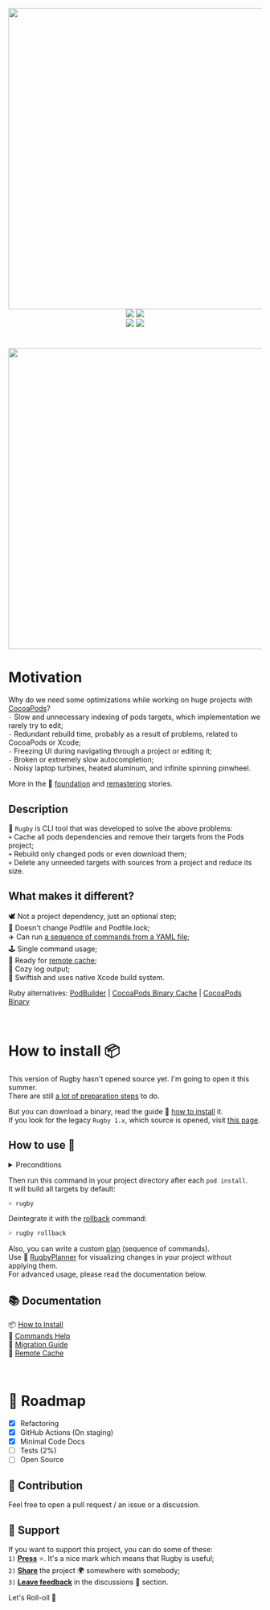 <p align="center">
  <img src="https://user-images.githubusercontent.com/64660122/140398205-9328806e-897d-483d-a898-c90f66840196.png" width=600 />
  <br>
  <img src="https://img.shields.io/badge/Platform-macOS-2679eb" />
  <a href="https://swiftpackageindex.com/swiftyfinch/Rugby"><img src="https://img.shields.io/endpoint?url=https%3A%2F%2Fswiftpackageindex.com%2Fapi%2Fpackages%2Fswiftyfinch%2FRugby%2Fbadge%3Ftype%3Dswift-versions" /></a>
  <br>
  <img src="https://img.shields.io/badge/Press_★_to_pay_respects-fff?logo=github&logoColor=black" />
  <a href="https://twitter.com/swiftyfinch"><img src="https://img.shields.io/badge/SwiftyFinch-blue?logo=twitter&logoColor=white" /></a>
</h1>

<h1></h1>

<p align="center">
  <img src="https://user-images.githubusercontent.com/64660122/230763146-d467dafb-252c-46ce-93d6-f2309e5aabc8.gif" width=600>
</p>

# Motivation

Why do we need some optimizations while working on huge projects with [CocoaPods](https://github.com/CocoaPods/CocoaPods)?\
`-` Slow and unnecessary indexing of pods targets, which implementation we rarely try to edit;\
`-` Redundant rebuild time, probably as a result of problems, related to CocoaPods or Xcode;\
`-` Freezing UI during navigating through a project or editing it;\
`-` Broken or extremely slow autocompletion;\
`-` Noisy laptop turbines, heated aluminum, and infinite spinning pinwheel.

More in the 📖 [foundation](https://swiftyfinch.github.io/en/2021-03-09-rugby-story/) and [remastering](https://swiftyfinch.github.io/en/2023-04-22-rugby-remastered/) stories.

## Description

🏈 `Rugby` is CLI tool that was developed to solve the above problems:\
`+` Cache all pods dependencies and remove their targets from the Pods project;\
`+` Rebuild only changed pods or even download them;\
`+` Delete any unneeded targets with sources from a project and reduce its size.

## What makes it different?

🕊 Not a project dependency, just an optional step;\
🌱 Doesn't change Podfile and Podfile.lock;\
✈️ Can run [a sequence of commands from a YAML file](docs/commands-help/plan.md);\
🕹️ Single command usage;\
🐳 Ready for [remote cache](docs/remote-cache.md);\
🧣 Cozy log output;\
🚀 Swiftish and uses native Xcode build system.

Ruby alternatives: [PodBuilder](https://github.com/Subito-it/PodBuilder) | [CocoaPods Binary Cache](https://github.com/grab/cocoapods-binary-cache) | [CocoaPods Binary](https://github.com/leavez/cocoapods-binary)

<br>

# How to install 📦

This version of Rugby hasn't opened source yet. I'm going to open it this summer.\
There are still [a lot of preparation steps](README.md#-roadmap) to do.

But you can download a binary, read the guide 🦮 [how to install](docs/how-to-install.md) it.\
If you look for the legacy `Rugby 1.x`, which source is opened, visit [this page](https://github.com/swiftyfinch/Rugby/tree/1.23.0#how-to-install-).

## How to use 🏈

<details><summary>Preconditions</summary>
<p>

1. Before using Rugby you should be sure that your project source code is finalized.\
   🔸 For example: if you use `SwiftGen`, run it before calling Rugby.\
   Otherwise, your source code will be modified during building with Rugby. Then the hashes of binaries will not be suited;
2. Be sure that all your pods (including development) are ready to build standalone.\
   Otherwise, you can get a state when one of them can't be reused correctly without the source of its dependencies.\
   As a temporary workaround, you can exclude some pods like `rugby -e BadPod`.\
   🔸 For example: if some of your pods use incorrect headers.

<hr>
</p>
</details>

Then run this command in your project directory after each `pod install`.\
It will build all targets by default:
```sh
> rugby
```

Deintegrate it with the [rollback](docs/commands-help/rollback.md) command:
```sh
> rugby rollback
```

Also, you can write a custom [plan](docs/commands-help/plan.md) (sequence of commands).\
Use 🏈 [RugbyPlanner](https://github.com/swiftyfinch/RugbyPlanner) for visualizing changes in your project without applying them.\
For advanced usage, please read the documentation below.

## 📚 Documentation

📦 [How to Install](docs/how-to-install.md)\
📖 [Commands Help](docs/commands-help/README.md)\
🚏 [Migration Guide](docs/migration-guide.md)\
🐳 [Remote Cache](docs/remote-cache.md)

<br>

# 🎯 Roadmap

- [x] Refactoring
- [x] GitHub Actions (On staging)
- [x] Minimal Code Docs
- [ ] Tests (2%)
- [ ] Open Source

## 🤝 Contribution

Feel free to open a pull request / an issue or a discussion.

## 📮 Support

If you want to support this project, you can do some of these:\
`1)` <ins><b>Press</b></ins> ⭐️. It's a nice mark which means that Rugby is useful;\
`2)` <ins><b>Share</b></ins> the project 🌍 somewhere with somebody;\
`3)` <ins><b>Leave feedback</b></ins> in the discussions 💬 section.

Let's Roll-oll 🏈
